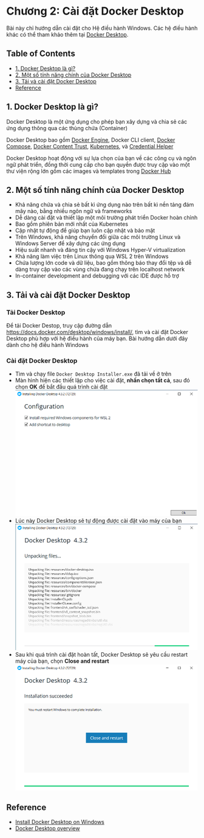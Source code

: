 # Chương 2: Cài đặt Docker Desktop

Bài này chỉ hướng dẫn cài đặt cho Hệ điều hành Windows. Các hệ điều hành khác có thể tham khảo thêm tại [Docker Desktop](https://docs.docker.com/desktop/).

## Table of Contents
- [1. Docker Desktop là gì?](#1-docker-desktop-là-gì)
- [2. Một số tính năng chính của Docker Desktop](#2-một-số-tính-năng-chính-của-docker-desktop)
- [3. Tải và cài đặt Docker Desktop](#3-tải-và-cài-đặt-docker-desktop)
- [Reference](#reference)

## 1. Docker Desktop là gì?
Docker Desktop là một ứng dụng cho phép bạn xây dựng và chia sẻ các ứng dụng thông qua các thùng chứa (Container)

Docker Desktop bao gồm [Docker Engine](https://docs.docker.com/engine/), Docker CLI client, [Docker Compose](https://docs.docker.com/compose/), [Docker Content Trust](https://docs.docker.com/engine/security/trust/), [Kubernetes](https://github.com/kubernetes/kubernetes/), và [Credential Helper](https://github.com/docker/docker-credential-helpers/)

Docker Desktop hoạt động với sự lựa chọn của bạn về các công cụ và ngôn ngữ phát triển, đồng thời cung cấp cho bạn quyền được truy cập vào một thư viện rộng lớn gồm các images và templates trong [Docker Hub](https://hub.docker.com/)

## 2. Một số tính năng chính của Docker Desktop
- Khả năng chứa và chia sẻ bất kì ứng dụng nào trên bất kì nền tảng đám mây nào, bằng nhiều ngôn ngữ và frameworks
- Dễ dàng cài đặt và thiết lập một môi trường phát triển Docker hoàn chỉnh
- Bao gồm phiên bản mới nhất của Kubernetes
- Cập nhật tự động để giúp bạn luôn cập nhật và bảo mật
- Trên Windows, khả năng chuyển đổi giữa các môi trường Linux và Windows Server để xây dựng các ứng dụng
- Hiệu suất nhanh và đáng tin cậy với Windows Hyper-V virtualization
- Khả năng làm việc trên Linux thông qua WSL 2 trên Windows
- Chứa lượng lớn code và dữ liệu, bao gồm thông báo thay đổi tệp và dễ dàng truy cập vào các vùng chứa đang chạy trên localhost network
- In-container development and debugging với các IDE được hỗ trợ

## 3. Tải và cài đặt Docker Desktop

### Tải Docker Desktop
Để tải Docker Destop, truy cập đường dẫn https://docs.docker.com/desktop/windows/install/, tìm và cài đặt Docker Desktop phù hợp với hệ điều hành của máy bạn. Bài hướng dẫn dưới đây dành cho hệ điều hành Windows

### Cài đặt Docker Desktop
- Tìm và chạy file `Docker Desktop Installer.exe` đã tải về ở trên
- Màn hình hiện các thiết lập cho việc cài đặt, **nhấn chọn tất cả**, sau đó chọn **OK** để bắt đầu quá trình cài đặt
  ![Configuration](./imgs/chapter2/1.png)
- Lúc này Docker Desktop sẽ tự động được cài đặt vào máy của bạn
  ![Setup](./imgs/chapter2/2.png)
- Sau khi quá trình cài đặt hoàn tất, Docker Desktop sẽ yêu cầu restart máy của bạn, chọn **Close and restart**
  ![Setup](./imgs/chapter2/3.png)

## Reference
- [Install Docker Desktop on Windows](https://docs.docker.com/desktop/windows/install/)
- [Docker Desktop overview](https://docs.docker.com/desktop/)

